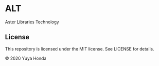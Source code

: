 # ALT
Aster Libraries Technology

## License
This repository is licensed under the MIT license. See LICENSE for details.

&copy; 2020 Yuya Honda
